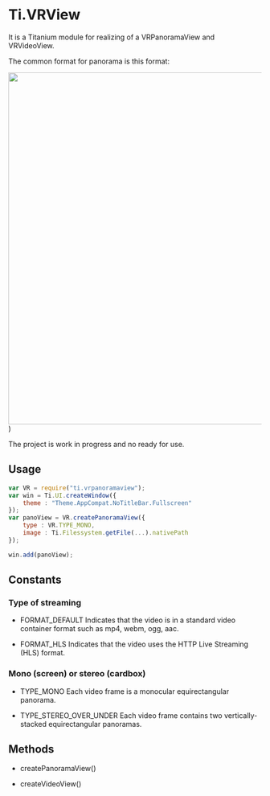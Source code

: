 # Ti.VRView

It is a Titanium module for realizing of a VRPanoramaView and VRVideoView.


The common format for panorama is this format:

<img src="https://github.com/AppWerft/Ti.VRPanoramaView/blob/master/documentation/example.jpg?raw=true" width=700 />)


The project is work in progress and no ready for use.


## Usage

```javascript
var VR = require("ti.vrpanoramaview");
var win = Ti.UI.createWindow({
	theme : "Theme.AppCompat.NoTitleBar.Fullscreen"
});
var panoView = VR.createPanoramaView({
    type : VR.TYPE_MONO,
    image : Ti.Filessystem.getFile(...).nativePath
});

win.add(panoView);
```

##  Constants

### Type of streaming

* FORMAT_DEFAULT
Indicates that the video is in a standard video container format such as mp4, webm, ogg, aac.

* FORMAT_HLS
Indicates that the video uses the HTTP Live Streaming (HLS) format.


### Mono (screen) or stereo (cardbox)
* TYPE_MONO
Each video frame is a monocular equirectangular panorama.

* TYPE_STEREO_OVER_UNDER
Each video frame contains two vertically-stacked equirectangular panoramas.


## Methods

* createPanoramaView()

* createVideoView()
